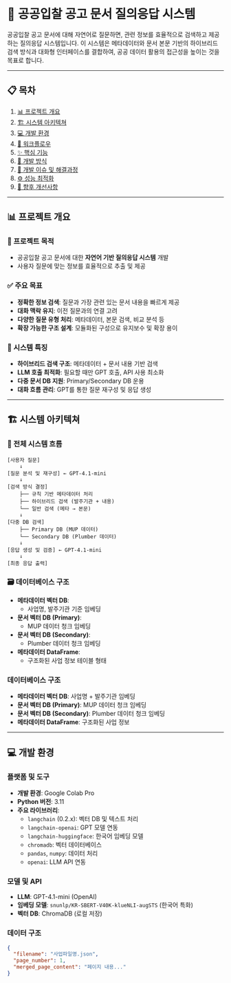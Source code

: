 # 🧾 공공입찰 공고 문서 질의응답 시스템

공공입찰 공고 문서에 대해 자연어로 질문하면, 관련 정보를 효율적으로 검색하고 제공하는 질의응답 시스템입니다. 이 시스템은 메타데이터와 문서 본문 기반의 하이브리드 검색 방식과 대화형 인터페이스를 결합하여, 공공 데이터 활용의 접근성을 높이는 것을 목표로 합니다.

---

## 📋 목차

1. [📊 프로젝트 개요](#-프로젝트-개요)
2. [🏗️ 시스템 아키텍쳐](#-시스템-아키텍쳐)
3. [💻 개발 환경](#-개발-환경)
4. [🔁 워크플로우](#-워크플로우)
5. [✨ 핵심 기능](#-핵심-기능)
6. [🧱 개발 방식](#-개발-방식)
7. [🐞 개발 이슈 및 해결과정](#-개발-이슈-및-해결과정)
8. [⚙️ 성능 최적화](#-성능-최적화)
9. [🚀 향후 개선사항](#-향후-개선사항)

---

## 📊 프로젝트 개요

### 🎯 프로젝트 목적

- 공공입찰 공고 문서에 대한 **자연어 기반 질의응답 시스템** 개발  
- 사용자 질문에 맞는 정보를 효율적으로 추출 및 제공  

### ✅ 주요 목표

- **정확한 정보 검색**: 질문과 가장 관련 있는 문서 내용을 빠르게 제공  
- **대화 맥락 유지**: 이전 질문과의 연결 고려  
- **다양한 질문 유형 처리**: 메타데이터, 본문 검색, 비교 분석 등  
- **확장 가능한 구조 설계**: 모듈화된 구성으로 유지보수 및 확장 용이  

### 🧠 시스템 특징

- **하이브리드 검색 구조**: 메타데이터 + 문서 내용 기반 검색  
- **LLM 호출 최적화**: 필요할 때만 GPT 호출, API 사용 최소화  
- **다중 문서 DB 지원**: Primary/Secondary DB 운용  
- **대화 흐름 관리**: GPT를 통한 질문 재구성 및 응답 생성  

---

## 🏗️ 시스템 아키텍쳐

### 🔧 전체 시스템 흐름

```text
[사용자 질문]
    ↓
[질문 분석 및 재구성] ← GPT-4.1-mini
    ↓
[검색 방식 결정]
    ├── 규칙 기반 메타데이터 처리
    ├── 하이브리드 검색 (발주기관 + 내용)
    └── 일반 검색 (메타 → 본문)
    ↓
[다중 DB 검색]
    ├── Primary DB (MUP 데이터)
    └── Secondary DB (Plumber 데이터)
    ↓
[응답 생성 및 검증] ← GPT-4.1-mini
    ↓
[최종 응답 출력]
```

### 🗃️ 데이터베이스 구조

- **메타데이터 벡터 DB**:
    - 사업명, 발주기관 기준 임베딩
- **문서 벡터 DB (Primary)**:
    - MUP 데이터 청크 임베딩
- **문서 벡터 DB (Secondary)**:
    - Plumber 데이터 청크 임베딩
- **메타데이터 DataFrame**:
    - 구조화된 사업 정보 테이블 형태

### 데이터베이스 구조

- **메타데이터 벡터 DB**: 사업명 + 발주기관 임베딩  
- **문서 벡터 DB (Primary)**: MUP 데이터 청크 임베딩  
- **문서 벡터 DB (Secondary)**: Plumber 데이터 청크 임베딩  
- **메타데이터 DataFrame**: 구조화된 사업 정보  

---

## 💻 개발 환경

### 플랫폼 및 도구

- **개발 환경**: Google Colab Pro  
- **Python 버전**: 3.11  
- **주요 라이브러리**:  
  - `langchain` (0.2.x): 벡터 DB 및 텍스트 처리  
  - `langchain-openai`: GPT 모델 연동  
  - `langchain-huggingface`: 한국어 임베딩 모델  
  - `chromadb`: 벡터 데이터베이스  
  - `pandas`, `numpy`: 데이터 처리  
  - `openai`: LLM API 연동  

### 모델 및 API

- **LLM**: GPT-4.1-mini (OpenAI)  
- **임베딩 모델**: `snunlp/KR-SBERT-V40K-klueNLI-augSTS` (한국어 특화)  
- **벡터 DB**: ChromaDB (로컬 저장)  

### 데이터 구조

```json
{
  "filename": "사업파일명.json",
  "page_number": 1,
  "merged_page_content": "페이지 내용..."
}
```
